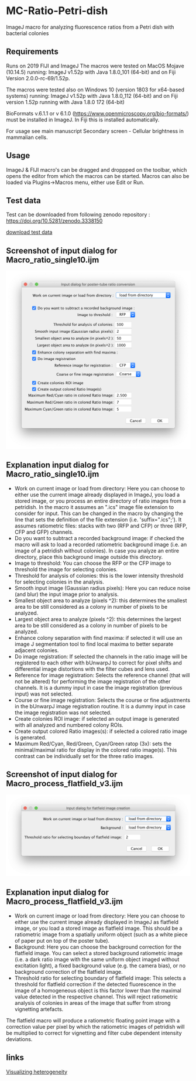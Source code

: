 # MC-Ratio-Petri-dish
ImageJ macro for analyzing fluorescence ratios from a Petri dish with bacterial colonies

## Requirements
Runs on 2019 FIJI and ImageJ 
The macros were tested on MacOS Mojave (10.14.5) running:
ImageJ v1.52p with Java 1.8.0_101 (64-bit) and on Fiji Version 2.0.0-rc-69/1.52p.

The macros were tested also on Windows 10 (version 1803 for x64-based systems) running:
ImageJ v1.52p with Java 1.8.0_112 (64-bit) and on Fiji version 1.52p running with Java 1.8.0 172 (64-bit)

BioFormats v.6.1.1 or v 6.1.0 (https://www.openmicroscopy.org/bio-formats/) must be installed in ImageJ. In Fiji this is installed automatically.

For usage see main manuscript Secondary screen - Cellular brightness in mammalian cells.

## Usage
ImageJ & FIJI macro's can be dragged and droppped on the toolbar, which opens the editor from which the macros can be started.
Macros can also be loaded via Plugins->Macros menu, either use Edit or Run.

## Test data
Test can be downloaded from following zenodo repository : https://doi.org/10.5281/zenodo.3338150

[download test data](https://zenodo.org/record/3338150/files/Testdata_SupSoftw_2-3_Ratio_petridish.zip?download=1)

## Screenshot of input dialog for Macro_ratio_single10.ijm
<img src="https://github.com/molcyto/MC-Ratio-Petri-dish/blob/master/Screenshot%20Macro_ratio_single10.png" width="600">

## Explanation input dialog for Macro_ratio_single10.ijm
- Work on current image or load from directory: Here you can choose to either use the current image already displayed in ImageJ, you load a stored image, or you process an entire directory of ratio images from a petridish. In the macro it assumes an ".ics" image file extension to consider for input. This can be changed in the macro by changing the line that sets the definition of  the file extension (i.e. 'suffix=".ics";'). It assumes ratiometric files: stacks with two (RFP and CFP) or three (RFP, CFP and GFP) channels.
- Do you want to subtract a recorded background image: if checked the macro will ask to load a recorded ratiometric background image (i.e. an image of a petridish without colonies). In case you analyze an entire directory, place this background image outside this directory.
- Image to threshold: You can choose the RFP or the CFP image to threshold the image for selecting colonies. 
- Threshold for analysis of colonies: this is the lower intensity threshold for selecting colonies in the analysis.
- Smooth input image (Gaussian radius pixels): Here you can reduce noise (and blur) the input image prior to analysis.
- Smallest object area to analyze (pixels ^2): this determines the smallest area to be still considered as a colony in number of pixels to be analyzed. 
- Largest object area to analyze (pixels ^2): this determines the largest area to be still considered as a colony in number of pixels to be analyzed. 
- Enhance colony separation with find maxima: if selected it will use an image J segmentation tool to find local maxima to better separate adjacent colonies.
- Do image registration: If selected the channels in the ratio image will be registered to each other with bUnwarpJ to correct for pixel shifts and differential image distortions with the filter cubes and lens used.
- Reference for image registration: Selects the reference channel (that will not be altered) for performing the image registration of the other channels. It is a dummy input in case the image registration (previous input) was not selected.
- Course or fine image registration: Selects the course or fine adjustments in the bUnwarpJ image registration routine. It is a dummy input in case the image registration was not selected. 
- Create colonies ROI image: if selected an output image is generated with all analyzed and numbered colony ROIs.
- Create output colored Ratio images(s): if selected a colored ratio image is generated.
- Maximum Red/Cyan, Red/Green, Cyan/Green ratop (3x): sets the minimal/maximal ratio for display in the colored ratio image(s). This contrast can be individually set for the three ratio images.

## Screenshot of input dialog for Macro_process_flatfield_v3.ijm
<img src="https://github.com/molcyto/MC-Ratio-96-wells/blob/master/Screenshot%20macro_process_flatfield3.png" width="600">

## Explanation input dialog for Macro_process_flatfield_v3.ijm
- Work on current image or load from directory: Here you can choose to either use the current image already displayed in ImageJ as flatfield image, or you load a stored image as flatfield image. This should be a ratiometric image from a spatially uniform object (such as a white piece of paper put on top of the poster tube).
- Background: Here you can choose the background correction for the flatfield image. You can select a stored background ratiometric image (i.e. a dark ratio image with the same uniform object imaged without excitation light), a fixed background value (e.g. the camera bias), or no background correction of the flatfield image.
- Threshold ratio for selecting boundary of flatfield image: This selects a threshold for flatfield correction if the detected fluorescence in the image of a homogeneous object is this factor lower than the maximal value detected in the respective channel. This will reject ratiometric analysis of colonies in areas of the image that suffer from strong vignetting artefacts.

The flatfield macro will produce a ratiometric floating point image with a correction value per pixel by which the ratiometric images of petridish will be multiplied to correct for vignetting and filter cube dependent intensity deviations.


## links
[Visualizing heterogeneity](http://thenode.biologists.com/visualizing-heterogeneity-of-imaging-data/research/)
